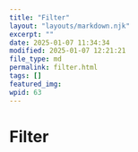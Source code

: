 ```yaml
---
title: "Filter"
layout: "layouts/markdown.njk"
excerpt: ""
date: 2025-01-07 11:34:34
modified: 2025-01-07 12:21:21
file_type: md
permalink: filter.html
tags: []
featured_img: 
wpid: 63
---
```


# Filter

